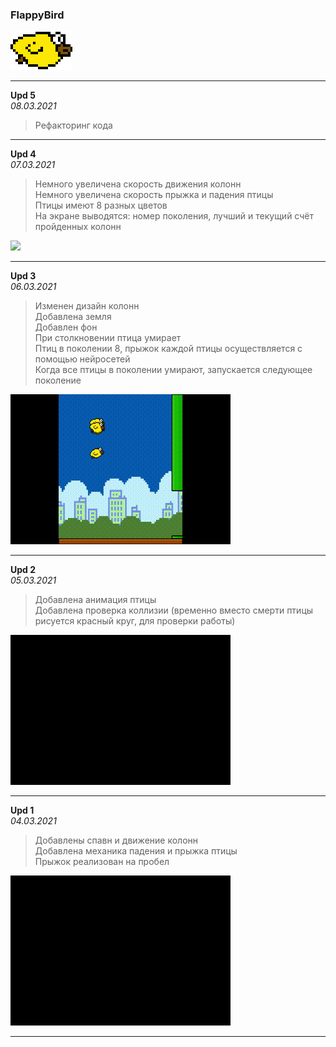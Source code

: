 ### FlappyBird

![](https://github.com/MikoGH/FlappyBird/blob/main/Birds/bird1.png)  

---  

**Upd 5**  
*08.03.2021*  
> Рефакторинг кода  

---  

**Upd 4**  
*07.03.2021*  
> Немного увеличена скорость движения колонн  
> Немного увеличена скорость прыжка и падения птицы  
> Птицы имеют 8 разных цветов  
> На экране выводятся: номер поколения, лучший и текущий счёт пройденных колонн  

![](https://github.com/MikoGH/FlappyBird/blob/main/VisualUpdates/upd04.gif)  

---  

**Upd 3**  
*06.03.2021*  
> Изменен дизайн колонн  
> Добавлена земля  
> Добавлен фон  
> При столкновении птица умирает  
> Птиц в поколении 8, прыжок каждой птицы осуществляется с помощью нейросетей  
> Когда все птицы в поколении умирают, запускается следующее поколение  

![](https://github.com/MikoGH/FlappyBird/blob/main/VisualUpdates/upd03.gif)  

---  

**Upd 2**  
*05.03.2021*  
> Добавлена анимация птицы  
> Добавлена проверка коллизии (временно вместо смерти птицы рисуется красный круг, для проверки работы)  

![](https://github.com/MikoGH/FlappyBird/blob/main/VisualUpdates/upd02.gif)  

---  

**Upd 1**  
*04.03.2021*  
> Добавлены спавн и движение колонн  
> Добавлена механика падения и прыжка птицы  
> Прыжок реализован на пробел  

![](https://github.com/MikoGH/FlappyBird/blob/main/VisualUpdates/upd01.gif)  

---  

